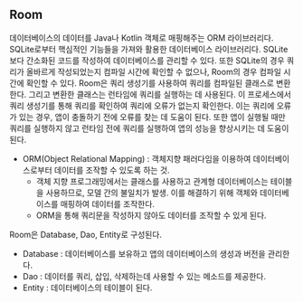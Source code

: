 ## Room
데이터베이스의 데이터를 Java나 Kotlin 객체로 매핑해주는 ORM 라이브러리다.
SQLite로부터 핵심적인 기능들을 가져와 활용한 데이터베이스 라이브러리다.
SQLite보다 간소화된 코드를 작성하여 데이터베이스를 관리할 수 있다.
또한 SQLite의 경우 쿼리가 올바르게 작성되었는지 컴파일 시간에 확인할 수 없으나, Room의 경우 컴파일 시간에 확인할 수 있다.
Room은 쿼리 생성기를 사용하여 쿼리를 컴파일된 클래스로 변환한다. 그리고 변환한 클래스는 런타임에 쿼리를 실행하는 데 사용된다. 
이 프로세스에서 쿼리 생성기를 통해 쿼리를 확인하여 쿼리에 오류가 없는지 확인한다.
이는 쿼리에 오류가 있는 경우, 앱이 충돌하기 전에 오류를 찾는 데 도움이 된다. 
또한 앱이 실행될 때만 쿼리를 실행하지 않고 런타임 전에 쿼리를 실행하여 앱의 성능을 향상시키는 데 도움이 된다.

- ORM(Object Relational Mapping) : 객체지향 패러다임을 이용하여 데이터베이스로부터 데이터를 조작할 수 있도록 하는 것. 
  - 객체 지향 프로그래밍에서는 클래스를 사용하고 관계형 데이터베이스는 테이블을 사용하므로, 모델 간의 불일치가 발생. 이를 해결하기 위해 객체와 데이터베이스를 매핑하여 데이터를 조작한다.
  - ORM을 통해 쿼리문을 작성하지 않아도 데이터를 조작할 수 있게 된다.

Room은 Database, Dao, Entity로 구성된다.
- Database : 데이터베이스를 보유하고 앱의 데이터베이스의 생성과 버전을 관리한다.
- Dao : 데이터를 쿼리, 삽입, 삭제하는데 사용할 수 있는 메소드를 제공한다.
- Entity : 데이터베이스의 테이블이 된다.

